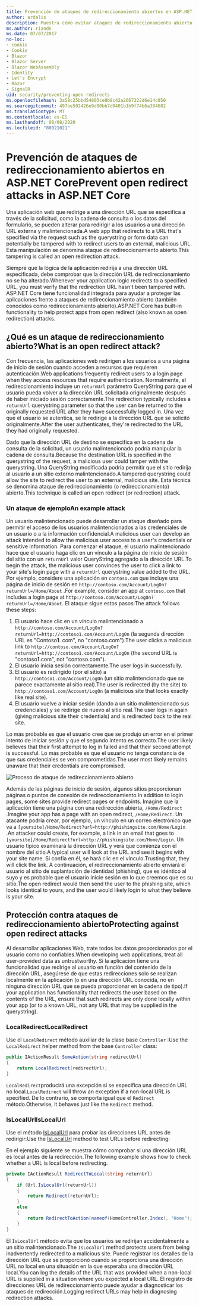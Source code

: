 ```yaml
---
title: Prevención de ataques de redireccionamiento abiertos en ASP.NET Core
author: ardalis
description: Muestra cómo evitar ataques de redireccionamiento abierto contra una aplicación ASP.NET Core
ms.author: riande
ms.date: 07/07/2017
no-loc:
- cookie
- Cookie
- Blazor
- Blazor Server
- Blazor WebAssembly
- Identity
- Let's Encrypt
- Razor
- SignalR
uid: security/preventing-open-redirects
ms.openlocfilehash: 3a58c25bbd54803ce0b8c42a2667222d6e14c050
ms.sourcegitcommit: 497be502426e9d90bb7d0401b1b9f74b6a384682
ms.translationtype: MT
ms.contentlocale: es-ES
ms.lasthandoff: 08/08/2020
ms.locfileid: "88021021"
---
```

# <a name="prevent-open-redirect-attacks-in-aspnet-core"></a><span data-ttu-id="615b1-103">Prevención de ataques de redireccionamiento abiertos en ASP.NET Core</span><span class="sxs-lookup"><span data-stu-id="615b1-103">Prevent open redirect attacks in ASP.NET Core</span></span>

<span data-ttu-id="615b1-104">Una aplicación web que redirige a una dirección URL que se especifica a través de la solicitud, como la cadena de consulta o los datos del formulario, se pueden alterar para redirigir a los usuarios a una dirección URL externa y malintencionada.</span><span class="sxs-lookup"><span data-stu-id="615b1-104">A web app that redirects to a URL that's specified via the request such as the querystring or form data can potentially be tampered with to redirect users to an external, malicious URL.</span></span> <span data-ttu-id="615b1-105">Esta manipulación se denomina ataque de redireccionamiento abierto.</span><span class="sxs-lookup"><span data-stu-id="615b1-105">This tampering is called an open redirection attack.</span></span>

<span data-ttu-id="615b1-106">Siempre que la lógica de la aplicación redirija a una dirección URL especificada, debe comprobar que la dirección URL de redireccionamiento no se ha alterado.</span><span class="sxs-lookup"><span data-stu-id="615b1-106">Whenever your application logic redirects to a specified URL, you must verify that the redirection URL hasn't been tampered with.</span></span> <span data-ttu-id="615b1-107">ASP.NET Core tiene funcionalidad integrada para ayudar a proteger las aplicaciones frente a ataques de redireccionamiento abierto (también conocidos como redireccionamiento abierto).</span><span class="sxs-lookup"><span data-stu-id="615b1-107">ASP.NET Core has built-in functionality to help protect apps from open redirect (also known as open redirection) attacks.</span></span>

## <a name="what-is-an-open-redirect-attack"></a><span data-ttu-id="615b1-108">¿Qué es un ataque de redireccionamiento abierto?</span><span class="sxs-lookup"><span data-stu-id="615b1-108">What is an open redirect attack?</span></span>

<span data-ttu-id="615b1-109">Con frecuencia, las aplicaciones web redirigen a los usuarios a una página de inicio de sesión cuando acceden a recursos que requieren autenticación.</span><span class="sxs-lookup"><span data-stu-id="615b1-109">Web applications frequently redirect users to a login page when they access resources that require authentication.</span></span> <span data-ttu-id="615b1-110">Normalmente, el redireccionamiento incluye un `returnUrl` parámetro QueryString para que el usuario pueda volver a la dirección URL solicitada originalmente después de haber iniciado sesión correctamente.</span><span class="sxs-lookup"><span data-stu-id="615b1-110">The redirection typically includes a `returnUrl` querystring parameter so that the user can be returned to the originally requested URL after they have successfully logged in.</span></span> <span data-ttu-id="615b1-111">Una vez que el usuario se autentica, se le redirige a la dirección URL que se solicitó originalmente.</span><span class="sxs-lookup"><span data-stu-id="615b1-111">After the user authenticates, they're redirected to the URL they had originally requested.</span></span>

<span data-ttu-id="615b1-112">Dado que la dirección URL de destino se especifica en la cadena de consulta de la solicitud, un usuario malintencionado podría manipular la cadena de consulta.</span><span class="sxs-lookup"><span data-stu-id="615b1-112">Because the destination URL is specified in the querystring of the request, a malicious user could tamper with the querystring.</span></span> <span data-ttu-id="615b1-113">Una QueryString modificada podría permitir que el sitio redirija al usuario a un sitio externo malintencionado.</span><span class="sxs-lookup"><span data-stu-id="615b1-113">A tampered querystring could allow the site to redirect the user to an external, malicious site.</span></span> <span data-ttu-id="615b1-114">Esta técnica se denomina ataque de redireccionamiento (o redireccionamiento) abierto.</span><span class="sxs-lookup"><span data-stu-id="615b1-114">This technique is called an open redirect (or redirection) attack.</span></span>

### <a name="an-example-attack"></a><span data-ttu-id="615b1-115">Un ataque de ejemplo</span><span class="sxs-lookup"><span data-stu-id="615b1-115">An example attack</span></span>

<span data-ttu-id="615b1-116">Un usuario malintencionado puede desarrollar un ataque diseñado para permitir el acceso de los usuarios malintencionados a las credenciales de un usuario o a la información confidencial.</span><span class="sxs-lookup"><span data-stu-id="615b1-116">A malicious user can develop an attack intended to allow the malicious user access to a user's credentials or sensitive information.</span></span> <span data-ttu-id="615b1-117">Para comenzar el ataque, el usuario malintencionado hace que el usuario haga clic en un vínculo a la página de inicio de sesión del sitio con un `returnUrl` valor QueryString agregado a la dirección URL.</span><span class="sxs-lookup"><span data-stu-id="615b1-117">To begin the attack, the malicious user convinces the user to click a link to your site's login page with a `returnUrl` querystring value added to the URL.</span></span> <span data-ttu-id="615b1-118">Por ejemplo, considere una aplicación en `contoso.com` que incluye una página de inicio de sesión en `http://contoso.com/Account/LogOn?returnUrl=/Home/About` .</span><span class="sxs-lookup"><span data-stu-id="615b1-118">For example, consider an app at `contoso.com` that includes a login page at `http://contoso.com/Account/LogOn?returnUrl=/Home/About`.</span></span> <span data-ttu-id="615b1-119">El ataque sigue estos pasos:</span><span class="sxs-lookup"><span data-stu-id="615b1-119">The attack follows these steps:</span></span>

1. <span data-ttu-id="615b1-120">El usuario hace clic en un vínculo malintencionado a `http://contoso.com/Account/LogOn?returnUrl=http://contoso1.com/Account/LogOn` (la segunda dirección URL es "Contoso**1**. com", no "contoso.com").</span><span class="sxs-lookup"><span data-stu-id="615b1-120">The user clicks a malicious link to `http://contoso.com/Account/LogOn?returnUrl=http://contoso1.com/Account/LogOn` (the second URL is "contoso**1**.com", not "contoso.com").</span></span>
2. <span data-ttu-id="615b1-121">El usuario inicia sesión correctamente.</span><span class="sxs-lookup"><span data-stu-id="615b1-121">The user logs in successfully.</span></span>
3. <span data-ttu-id="615b1-122">El usuario es redirigido (por el sitio) a `http://contoso1.com/Account/LogOn` (un sitio malintencionado que se parece exactamente al sitio real).</span><span class="sxs-lookup"><span data-stu-id="615b1-122">The user is redirected (by the site) to `http://contoso1.com/Account/LogOn` (a malicious site that looks exactly like real site).</span></span>
4. <span data-ttu-id="615b1-123">El usuario vuelve a iniciar sesión (dando a un sitio malintencionado sus credenciales) y se redirige de nuevo al sitio real.</span><span class="sxs-lookup"><span data-stu-id="615b1-123">The user logs in again (giving malicious site their credentials) and is redirected back to the real site.</span></span>

<span data-ttu-id="615b1-124">Lo más probable es que el usuario cree que se produjo un error en el primer intento de iniciar sesión y que el segundo intento es correcto.</span><span class="sxs-lookup"><span data-stu-id="615b1-124">The user likely believes that their first attempt to log in failed and that their second attempt is successful.</span></span> <span data-ttu-id="615b1-125">Lo más probable es que el usuario no tenga constancia de que sus credenciales se ven comprometidas.</span><span class="sxs-lookup"><span data-stu-id="615b1-125">The user most likely remains unaware that their credentials are compromised.</span></span>

![Proceso de ataque de redireccionamiento abierto](preventing-open-redirects/_static/open-redirection-attack-process.png)

<span data-ttu-id="615b1-127">Además de las páginas de inicio de sesión, algunos sitios proporcionan páginas o puntos de conexión de redireccionamiento.</span><span class="sxs-lookup"><span data-stu-id="615b1-127">In addition to login pages, some sites provide redirect pages or endpoints.</span></span> <span data-ttu-id="615b1-128">Imagine que la aplicación tiene una página con una redirección abierta, `/Home/Redirect` .</span><span class="sxs-lookup"><span data-stu-id="615b1-128">Imagine your app has a page with an open redirect, `/Home/Redirect`.</span></span> <span data-ttu-id="615b1-129">Un atacante podría crear, por ejemplo, un vínculo en un correo electrónico que va a `[yoursite]/Home/Redirect?url=http://phishingsite.com/Home/Login` .</span><span class="sxs-lookup"><span data-stu-id="615b1-129">An attacker could create, for example, a link in an email that goes to `[yoursite]/Home/Redirect?url=http://phishingsite.com/Home/Login`.</span></span> <span data-ttu-id="615b1-130">Un usuario típico examinará la dirección URL y verá que comienza con el nombre del sitio.</span><span class="sxs-lookup"><span data-stu-id="615b1-130">A typical user will look at the URL and see it begins with your site name.</span></span> <span data-ttu-id="615b1-131">Si confía en él, se hará clic en el vínculo.</span><span class="sxs-lookup"><span data-stu-id="615b1-131">Trusting that, they will click the link.</span></span> <span data-ttu-id="615b1-132">A continuación, el redireccionamiento abierto enviará el usuario al sitio de suplantación de identidad (phishing), que es idéntico al suyo y es probable que el usuario inicie sesión en lo que creemos que es su sitio.</span><span class="sxs-lookup"><span data-stu-id="615b1-132">The open redirect would then send the user to the phishing site, which looks identical to yours, and the user would likely login to what they believe is your site.</span></span>

## <a name="protecting-against-open-redirect-attacks"></a><span data-ttu-id="615b1-133">Protección contra ataques de redireccionamiento abierto</span><span class="sxs-lookup"><span data-stu-id="615b1-133">Protecting against open redirect attacks</span></span>

<span data-ttu-id="615b1-134">Al desarrollar aplicaciones Web, trate todos los datos proporcionados por el usuario como no confiables.</span><span class="sxs-lookup"><span data-stu-id="615b1-134">When developing web applications, treat all user-provided data as untrustworthy.</span></span> <span data-ttu-id="615b1-135">Si la aplicación tiene una funcionalidad que redirige al usuario en función del contenido de la dirección URL, asegúrese de que estas redirecciones solo se realizan localmente en la aplicación (o en una dirección URL conocida, no en ninguna dirección URL que se pueda proporcionar en la cadena de tipo).</span><span class="sxs-lookup"><span data-stu-id="615b1-135">If your application has functionality that redirects the user based on the contents of the URL,  ensure that such redirects are only done locally within your app (or to a known URL, not any URL that may be supplied in the querystring).</span></span>

### <a name="localredirect"></a><span data-ttu-id="615b1-136">LocalRedirect</span><span class="sxs-lookup"><span data-stu-id="615b1-136">LocalRedirect</span></span>

<span data-ttu-id="615b1-137">Use el `LocalRedirect` método auxiliar de la clase base `Controller` :</span><span class="sxs-lookup"><span data-stu-id="615b1-137">Use the `LocalRedirect` helper method from the base `Controller` class:</span></span>

```csharp
public IActionResult SomeAction(string redirectUrl)
{
    return LocalRedirect(redirectUrl);
}
```

<span data-ttu-id="615b1-138">`LocalRedirect`producirá una excepción si se especifica una dirección URL no local.</span><span class="sxs-lookup"><span data-stu-id="615b1-138">`LocalRedirect` will throw an exception if a non-local URL is specified.</span></span> <span data-ttu-id="615b1-139">De lo contrario, se comporta igual que el `Redirect` método.</span><span class="sxs-lookup"><span data-stu-id="615b1-139">Otherwise, it behaves just like the `Redirect` method.</span></span>

### <a name="islocalurl"></a><span data-ttu-id="615b1-140">IsLocalUrl</span><span class="sxs-lookup"><span data-stu-id="615b1-140">IsLocalUrl</span></span>

<span data-ttu-id="615b1-141">Use el método [IsLocalUrl](/dotnet/api/Microsoft.AspNetCore.Mvc.IUrlHelper.islocalurl#Microsoft_AspNetCore_Mvc_IUrlHelper_IsLocalUrl_System_String_) para probar las direcciones URL antes de redirigir:</span><span class="sxs-lookup"><span data-stu-id="615b1-141">Use the [IsLocalUrl](/dotnet/api/Microsoft.AspNetCore.Mvc.IUrlHelper.islocalurl#Microsoft_AspNetCore_Mvc_IUrlHelper_IsLocalUrl_System_String_) method to test URLs before redirecting:</span></span>

<span data-ttu-id="615b1-142">En el ejemplo siguiente se muestra cómo comprobar si una dirección URL es local antes de la redirección.</span><span class="sxs-lookup"><span data-stu-id="615b1-142">The following example shows how to check whether a URL is local before redirecting.</span></span>

```csharp
private IActionResult RedirectToLocal(string returnUrl)
{
    if (Url.IsLocalUrl(returnUrl))
    {
        return Redirect(returnUrl);
    }
    else
    {
        return RedirectToAction(nameof(HomeController.Index), "Home");
    }
}
```

<span data-ttu-id="615b1-143">El `IsLocalUrl` método evita que los usuarios se redirijan accidentalmente a un sitio malintencionado.</span><span class="sxs-lookup"><span data-stu-id="615b1-143">The `IsLocalUrl` method protects users from being inadvertently redirected to a malicious site.</span></span> <span data-ttu-id="615b1-144">Puede registrar los detalles de la dirección URL que se proporcionó cuando se proporciona una dirección URL no local en una situación en la que esperaba una dirección URL local.</span><span class="sxs-lookup"><span data-stu-id="615b1-144">You can log the details of the URL that was provided when a non-local URL is supplied in a situation where you expected a local URL.</span></span> <span data-ttu-id="615b1-145">El registro de direcciones URL de redireccionamiento puede ayudar a diagnosticar los ataques de redirección.</span><span class="sxs-lookup"><span data-stu-id="615b1-145">Logging redirect URLs may help in diagnosing redirection attacks.</span></span>
